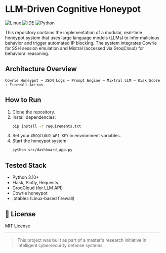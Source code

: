 # LLM-Driven Cognitive Honeypot
![Linux](https://img.shields.io/badge/OS-Linux-green?logo=linux&logoColor=white)
![IDE](https://img.shields.io/badge/IDE-VS%20Code-blue?logo=visualstudiocode&logoColor=white)
![Python](https://img.shields.io/badge/Python-3.10-yellow?logo=python&logoColor=white)

This repository contains the implementation of a modular, real-time honeypot system that uses large language models (LLMs) to infer malicious behavior and trigger automated IP blocking. The system integrates Cowrie for SSH session emulation and Mixtral (accessed via GroqCloud) for behavioral reasoning.

##  Architecture Overview

```
Cowrie Honeypot → JSON Logs → Prompt Engine → Mixtral LLM → Risk Score → Firewall Action
```

##  How to Run

1. Clone the repository.
2. Install dependencies:
   ```bash
   pip install -r requirements.txt
   ```
3. Set your `GROQCLOUD_API_KEY` in environment variables.
4. Start the honeypot system:
   ```bash
   python src/dashboard_app.py
   ```

## Tested Stack

- Python 3.10+
- Flask, Plotly, Requests
- GroqCloud (for LLM API)
- Cowrie honeypot
- iptables (Linux-based firewall)


## 📄 License

MIT License

---

> This project was built as part of a master's research initiative in intelligent cybersecurity defense systems.
